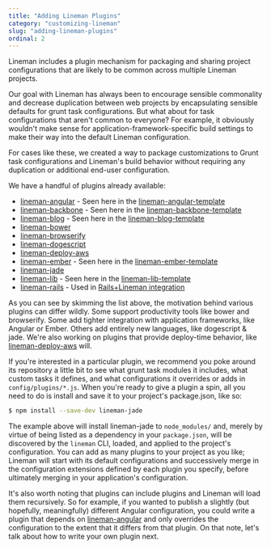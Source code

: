 ```yaml
---
title: "Adding Lineman Plugins"
category: "customizing-lineman"
slug: "adding-lineman-plugins"
ordinal: 2
---
```


Lineman includes a plugin mechanism for packaging and sharing project configurations that are likely to be common across multiple Lineman projects.

Our goal with Lineman has always been to encourage sensible commonality and decrease duplication between web projects by encapsulating sensible defaults for grunt task configurations. But what about for task configurations that aren't common to everyone? For example, it obviously wouldn't make sense for application-framework-specific build settings to make their way into the default Lineman configuration.

For cases like these, we created a way to package customizations to Grunt task configurations and Lineman's build behavior without requiring any duplication or additional end-user configuration.

We have a handful of plugins already available:

* [lineman-angular](https://github.com/linemanjs/lineman-angular) - Seen here in the [lineman-angular-template](https://github.com/linemanjs/lineman-angular-template)
* [lineman-backbone](https://github.com/linemanjs/lineman-backbone) - Seen here in the [lineman-backbone-template](https://github.com/linemanjs/lineman-backbone-template)
* [lineman-blog](https://github.com/linemanjs/lineman-blog) - Seen here in the [lineman-blog-template](https://github.com/linemanjs/lineman-blog-template)
* [lineman-bower](https://github.com/linemanjs/lineman-bower)
* [lineman-browserify](https://github.com/linemanjs/lineman-browserify)
* [lineman-dogescript](https://github.com/linemanjs/lineman-dogescript)
* [lineman-deploy-aws](https://github.com/linemanjs/lineman-deploy-aws)
* [lineman-ember](https://github.com/linemanjs/lineman-ember) - Seen here in the [lineman-ember-template](https://github.com/linemanjs/lineman-ember-template)
* [lineman-jade](https://github.com/aranasoft/lineman-jade)
* [lineman-lib](https://github.com/linemanjs/lineman-lib) - Seen here in the [lineman-lib-template](https://github.com/linemanjs/lineman-lib-template)
* [lineman-rails](https://github.com/linemanjs/lineman-rails) - Used in [Rails+Lineman integration](/rails.html)

As you can see by skimming the list above, the motivation behind various plugins can differ wildly. Some support productivity tools like bower and browserify. Some add tighter integration with application frameworks, like Angular or Ember. Others add entirely new languages, like dogescript & jade. We're also working on plugins that provide deploy-time behavior, like [lineman-deploy-aws](https://github.com/linemanjs/lineman-deploy-aws) will.

If you're interested in a particular plugin, we recommend you poke around its repository a little bit to see what grunt task modules it includes, what custom tasks it defines, and what configurations it overrides or adds in `config/plugins/*.js`. When you're ready to give a plugin a spin, all you need to do is install and save it to your project's package.json, like so:

``` bash
$ npm install --save-dev lineman-jade
```

The example above will install lineman-jade to `node_modules/` and, merely by virtue of being listed as a dependency in your `package.json`, will be discovered by the `lineman` CLI, loaded, and applied to the project's configuration. You can add as many plugins to your project as you like; Lineman will start with its default configurations and successively merge in the configuration extensions defined by each plugin you specify, before ultimately merging in your application's configuration.

It's also worth noting that plugins can include plugins and Lineman will load them recursively. So for example, if you wanted to publish a slightly (but hopefully, meaningfully) different Angular configuration, you could write a plugin that depends on [lineman-angular](https://github.com/linemanjs/lineman-angular) and only overrides the configuration to the extent that it differs from that plugin. On that note, let's talk about how to write your own plugin next.

